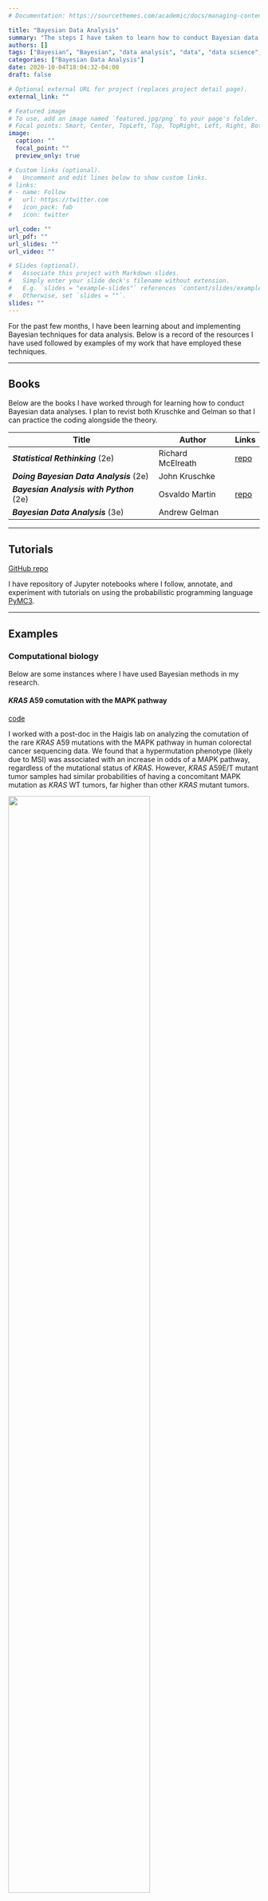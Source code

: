 ```yaml
---
# Documentation: https://sourcethemes.com/academic/docs/managing-content/

title: "Bayesian Data Analysis"
summary: "The steps I have taken to learn how to conduct Bayesian data analysis."
authors: []
tags: ["Bayesian", "Bayesian", "data analysis", "data", "data science", "statistics"]
categories: ["Bayesian Data Analysis"]
date: 2020-10-04T18:04:32-04:00
draft: false

# Optional external URL for project (replaces project detail page).
external_link: ""

# Featured image
# To use, add an image named `featured.jpg/png` to your page's folder.
# Focal points: Smart, Center, TopLeft, Top, TopRight, Left, Right, BottomLeft, Bottom, BottomRight.
image:
  caption: ""
  focal_point: ""
  preview_only: true

# Custom links (optional).
#   Uncomment and edit lines below to show custom links.
# links:
# - name: Follow
#   url: https://twitter.com
#   icon_pack: fab
#   icon: twitter

url_code: ""
url_pdf: ""
url_slides: ""
url_video: ""

# Slides (optional).
#   Associate this project with Markdown slides.
#   Simply enter your slide deck's filename without extension.
#   E.g. `slides = "example-slides"` references `content/slides/example-slides.md`.
#   Otherwise, set `slides = ""`.
slides: ""
---
```


For the past few months, I have been learning about and implementing Bayesian techniques for data analysis.
Below is a record of the resources I have used followed by examples of my work that have employed these techniques.

---

## Books

Below are the books I have worked through for learning how to conduct Bayesian data analyses.
I plan to revist both Kruschke and Gelman so that I can practice the coding alongside the theory.

| Title                                    | Author            | Links                                                               |
|------------------------------------------|-------------------|---------------------------------------------------------------------|
| ***Statistical Rethinking*** (2e)        | Richard McElreath | [repo](https://github.com/jhrcook/statistical-rethinking)           |
| ***Doing Bayesian Data Analysis*** (2e)  | John Kruschke     |                                                                     |
| ***Bayesian Analysis with Python*** (2e) | Osvaldo Martin    | [repo](https://github.com/jhrcook/bayesian-analysis-with-python_e2) |
| ***Bayesian Data Analysis*** (3e)        | Andrew Gelman     |                                                                     |

---
## Tutorials

[GitHub repo](https://github.com/jhrcook/pymc3-tutorials)

I have repository of Jupyter notebooks where I follow, annotate, and experiment with tutorials on using the probabilistic programming language [PyMC3](https://docs.pymc.io).

---

## Examples

### Computational biology

Below are some instances where I have used Bayesian methods in my research.

#### *KRAS* A59 comutation with the MAPK pathway

[code](https://github.com/jhrcook/comutation/blob/master/src/90_40_kh_A59-mutations.R)

I worked with a post-doc in the Haigis lab on analyzing the comutation of the rare *KRAS* A59 mutations with the MAPK pathway in human colorectal cancer sequencing data.
We found that a hypermutation phenotype (likely due to MSI) was associated with an increase in odds of a MAPK pathway, regardless of the mutational status of *KRAS*.
However, *KRAS* A59E/T mutant tumor samples had similar probabilities of having a concomitant MAPK mutation as *KRAS* WT tumors, far higher than other *KRAS* mutant tumors.

<img width="75%" src="assets/kras-a59/prop-hypermutants.png">
<img width="75%" src="assets/kras-a59/m3_hdi.png">
<img width="75%" src="assets/kras-a59/m3_fitted_draws.png">

#### Comutation of *SIRT4* in colorectal cancer

[GitHub repo](https://github.com/jhrcook/sirt4-comutations) (currently private)

For a collaboration with Prof. Marcia Haigis, I conducted a comutation analysis with *SIRT4* with various genes in PI3K pathway, *KRAS*, and *BRAF*.
We found novel comutation interactions that she used as preliminary data in a grant proposal.

<img width="75%" src="assets/sirt4-comutation/unnamed-chunk-25-1.png">
<img width="75%" src="assets/sirt4-comutation/unnamed-chunk-32-1.png">
<img width="75%" src="assets/sirt4-comutation/unnamed-chunk-33-1.png">

#### Hierarchical modeling of gene dependency in a CRISPR-Cas9 knockout screen

[GitHub repo](https://github.com/jhrcook/speclet) (currently private)

I am currently building a hierarchical model to identify synthetic lethal targets with specific *KRAS* mutations using CRISPR-Cas9 knockout screen.
This work is meant to help select candidate genes for follow up experimentation in organoids and mouse models.

#### Differential gene expression of *DUSP* genes

I did a small analysis to see if there was evidence for differential expression of *DUSP* genes associated with the *KRAS* alleles or with the loss *APC* in human samples of colorectal cancer tumors.

<img width="75%" src="assets/dusp-dge/dusp-dge.png">

### Miscellaneous analyses

#### Analyzing the results of “Inhibiting and Facilitating Conditions of the Human Smile: A Nonobtrusive Test of the Facial Feedback Hypothesis”

After reading about it in [Daniel Kahneman's](https://en.wikipedia.org/wiki/Thinking,_Fast_and_Slow) [*Thinking, Fast and Slow*](https://en.wikipedia.org/wiki/Daniel_Kahneman), I conducted my own analysis of the results from a replication report on the famous social psychology paper ["Inhibiting and Facilitating Conditions of the Human Smile: A Nonobtrusive Test of the Facial Feedback Hypothesis"](https://doi.apa.org/doiLanding?doi=10.1037%2F0022-3514.54.5.768).
I began with several different visualizations of the data and then fit several different models, analyzing each and comparing them all together.
The full analysis can be found here: [https://jhrcook.github.io/wagenmaker-data-analysis/](https://jhrcook.github.io/wagenmaker-data-analysis/).

<img width="75%" src="assets/wagenmaker/unnamed-chunk-9-1.png">

<img width="75%" src="assets/wagenmaker/unnamed-chunk-27-2.png">


---

### TidyTuesdays

[TidyTuesday](https://github.com/rfordatascience/tidytuesday) is a tradition in the R programming community where a new dataset is provided each Tuesday for everyone to play with.
While some days I try to create visually appealing data visualizations, I generally take the opportunity to experiment with modeling.
Below are the instances where I have explored Bayesian data analysis. 

**August 11, 2020 [Avatar: The Last Airbender](https://github.com/jhrcook/tidy-tuesday/blob/master/2020-08-11_avatar.md)**: I experimented with prior predictive checks.  
**August 4, 2020 [European energy](https://github.com/jhrcook/tidy-tuesday/blob/master/2020-08-04_european-energy.md)**: Using multi-level models to explain energy source usage per country.  
**July 14, 2020 [Astronaut database](https://github.com/jhrcook/tidy-tuesday/blob/master/2020-07-14_astronaut-database.md)**: Compared the results of a Poisson regression model using Frequentist and Bayesian methods.  
**July 7, 2020 [Coffee ratings](https://github.com/jhrcook/tidy-tuesday/blob/master/2020-07-07_coffee-ratings.md)**: Using various regression models to explain coffee rating using qualitative metrics.  
**June 23, 2020 [Caribou location tracking](https://github.com/jhrcook/tidy-tuesday/blob/master/2020-06-23_caribou-location-tracking.md)**: Hierarchical modeling of caribou speeds.  
**June 9, 2020 [Passwords](https://github.com/jhrcook/tidy-tuesday/blob/master/2020-06-09_passwords.md)**: Experimented with modeling the security of passwords based off of their characteristics.  
**May 5, 2020 [Animal Crossing - New Horizons](https://github.com/jhrcook/tidy-tuesday/blob/master/2020-05-05_animal-crossing-new-horizons.md)**: I used sentiment analysis of game reviews to model a players rating of the game.

---

### Blog Posts

I wrote a [blog post](https://joshuacook.netlify.app/post/uncanny-x-men-bayesian-analysis/) as a follow-up on an article to Julia Silge's [Uncanny X-Men analysis](https://juliasilge.com/blog/uncanny-xmen/).
She used a bootstrapping method to build confidence intervals for an estimate of some feature of the comic books (more details are in my original post).
My analysis was focussed on how this was similar to using a Bayesian technique, while also highlighting how a fit Bayesian model is more easily interpreted than 95% confidence intervals from a permutation test.
